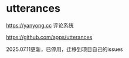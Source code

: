 # utterances
https://yanyong.cc 评论系统

https://github.com/apps/utterances


2025.07.11更新，已停用，迁移到项目自己的issues
